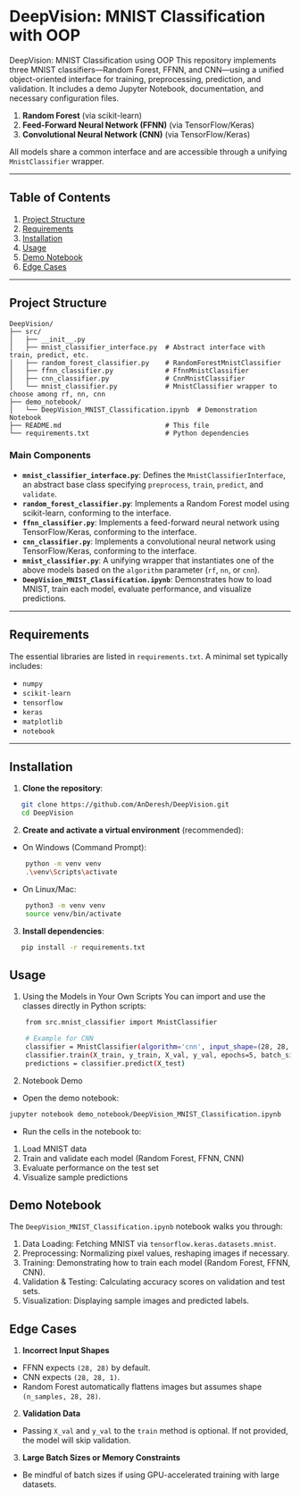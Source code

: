 # DeepVision: MNIST Classification with OOP
DeepVision: MNIST Classification using OOP  This repository implements three MNIST classifiers—Random Forest, FFNN, and CNN—using a unified object-oriented interface for training, preprocessing, prediction, and validation. It includes a demo Jupyter Notebook, documentation, and necessary configuration files.

1. **Random Forest** (via scikit-learn)  
2. **Feed-Forward Neural Network (FFNN)** (via TensorFlow/Keras)  
3. **Convolutional Neural Network (CNN)** (via TensorFlow/Keras)

All models share a common interface and are accessible through a unifying `MnistClassifier` wrapper.

---

## Table of Contents

1. [Project Structure](#project-structure)  
2. [Requirements](#requirements)  
3. [Installation](#installation)  
4. [Usage](#usage)  
5. [Demo Notebook](#demo-notebook)  
6. [Edge Cases](#edge-cases)  

---

## Project Structure
```
DeepVision/
├── src/
│   ├── __init__.py
│   ├── mnist_classifier_interface.py  # Abstract interface with train, predict, etc.
│   ├── random_forest_classifier.py    # RandomForestMnistClassifier
│   ├── ffnn_classifier.py             # FfnnMnistClassifier
│   ├── cnn_classifier.py              # CnnMnistClassifier
│   └── mnist_classifier.py            # MnistClassifier wrapper to choose among rf, nn, cnn
├── demo_notebook/
│   └── DeepVision_MNIST_Classification.ipynb  # Demonstration Notebook
├── README.md                          # This file
└── requirements.txt                   # Python dependencies
```

### Main Components

- **`mnist_classifier_interface.py`**: Defines the `MnistClassifierInterface`, an abstract base class specifying `preprocess`, `train`, `predict`, and `validate`.
- **`random_forest_classifier.py`**: Implements a Random Forest model using scikit-learn, conforming to the interface.
- **`ffnn_classifier.py`**: Implements a feed-forward neural network using TensorFlow/Keras, conforming to the interface.
- **`cnn_classifier.py`**: Implements a convolutional neural network using TensorFlow/Keras, conforming to the interface.
- **`mnist_classifier.py`**: A unifying wrapper that instantiates one of the above models based on the `algorithm` parameter (`rf`, `nn`, or `cnn`).
- **`DeepVision_MNIST_Classification.ipynb`**: Demonstrates how to load MNIST, train each model, evaluate performance, and visualize predictions.

---

## Requirements

The essential libraries are listed in `requirements.txt`. A minimal set typically includes:

- `numpy`
- `scikit-learn`
- `tensorflow`
- `keras`
- `matplotlib`
- `notebook`

---

## Installation

1. **Clone the repository**:
```bash
   git clone https://github.com/AnDeresh/DeepVision.git
   cd DeepVision
```

2. **Create and activate a virtual environment** (recommended):
- On Windows (Command Prompt):
``` bash
    python -m venv venv
    .\venv\Scripts\activate
```

- On Linux/Mac:
``` bash
    python3 -m venv venv
    source venv/bin/activate
```

3. **Install dependencies**:
```bash
   pip install -r requirements.txt
```

## Usage

1. Using the Models in Your Own Scripts
You can import and use the classes directly in Python scripts:
```bash
    from src.mnist_classifier import MnistClassifier

    # Example for CNN
    classifier = MnistClassifier(algorithm='cnn', input_shape=(28, 28, 1), num_classes=10)
    classifier.train(X_train, y_train, X_val, y_val, epochs=5, batch_size=64)
    predictions = classifier.predict(X_test)
```

2. Notebook Demo
- Open the demo notebook:
```bash
jupyter notebook demo_notebook/DeepVision_MNIST_Classification.ipynb
```
- Run the cells in the notebook to:
1. Load MNIST data
2. Train and validate each model (Random Forest, FFNN, CNN)
3. Evaluate performance on the test set
4. Visualize sample predictions

## Demo Notebook

The `DeepVision_MNIST_Classification.ipynb` notebook walks you through:

1. Data Loading: Fetching MNIST via `tensorflow.keras.datasets.mnist`.
2. Preprocessing: Normalizing pixel values, reshaping images if necessary.
3. Training: Demonstrating how to train each model (Random Forest, FFNN, CNN).
4. Validation & Testing: Calculating accuracy scores on validation and test sets.
5. Visualization: Displaying sample images and predicted labels.

## Edge Cases

1. **Incorrect Input Shapes**
- FFNN expects `(28, 28)` by default.
- CNN expects `(28, 28, 1)`.
- Random Forest automatically flattens images but assumes shape `(n_samples, 28, 28)`.

2. **Validation Data**
- Passing `X_val` and `y_val` to the `train` method is optional. If not provided, the model will skip validation.

3. **Large Batch Sizes or Memory Constraints**
- Be mindful of batch sizes if using GPU-accelerated training with large datasets.

